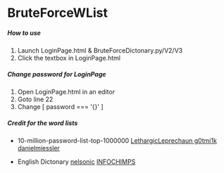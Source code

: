 # __BruteForceWList__
##### How to use
1. Launch LoginPage.html & BruteForceDictonary.py/V2/V3
2. Click the textbox in LoginPage.html

##### Change password for LoginPage
1. Open LoginPage.html in an editor
2. Goto line 22
3. Change [ password === '{}' ]

##### Credit for the word lists
* 10-million-password-list-top-1000000
[LethargicLeprechaun
g0tmi1k
danielmiessler](https://github.com/danielmiessler/SecLists/blob/master/Passwords/Common-Credentials/10-million-password-list-top-1000000.txt)

* English Dictonary
[nelsonic](https://github.com/dwyl/english-words)
[INFOCHIMPS](https://web.archive.org/web/20140330092734/http://www.infochimps.com/users/Infochimps)
